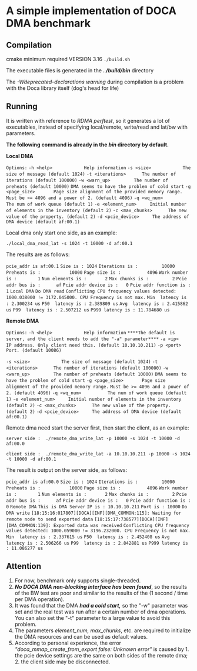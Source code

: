   

# A simple implementation of DOCA DMA benchmark

## Compilation

cmake minimum required VERSION 3.16
`./build.sh`

The executable files is generated in the ***. /build/bin*** directory

The *-Wdeprecated-declarations warning* during compilation is a problem with the Doca library itself (dog's head for life)

## Running

It is written with reference to *RDMA perftest*, so it generates a lot of executables, instead of specifying local/remote, write/read and lat/bw with parameters.

**The following command is already in the *bin* directory by default.**

**Local DMA**

`Options:`
 `-h <help>            Help information`
 `-s <size>            The size of message (default 1024)`
 `-t <iterations>      The number of iterations (default 100000)`
 `-w <warn_up>         The number of preheats (default 10000)`
                      `DMA seems to have the problem of cold start`
 `-g <page_size>       Page size alignment of the provided memory range.` 
                      `Must be >= 4096 and a power of 2. (default 4096)`
 `-q <wq_num>          The num of work queue (default 1)`
 `-e <element_num>     Initial number of elements in the inventory (default 2)`
 `-c <max_chunks>      The new value of the property. (default 2)`
 `-d <pcie_device>     The address of DMA device (default af:00.1)`

Local dma only start one side, as an example:

`./local_dma_read_lat -s 1024 -t 10000 -d af:00.1`

The results are as follows: 

`pcie_addr is af:00.1`
`Size is : 1024` 
`Iterations is :         10000` 
`Preheats is :           10000` 
`Page size is :          4096` 
`Work number is :        1` 
`Num elements is :       2` 
`Max chunks is :         2` 
`Pcie addr bus is :      af` 
`Pcie addr device is :   0` 
`Pcie addr function is : 1` 
`Local DMA`
`Do DMA read`
`Conflicting CPU frequency values detected: 1000.038000 != 3172.045000. CPU Frequency is not max.`
`Min  latency is : 2.300234 us`
`P50  latency is : 2.389809 us`
`Avg  latency is : 2.415862 us`
`P99  latency is : 2.507212 us`
`P999 latency is : 11.784680 us`

**Remote DMA**

`Options:`
 `-h <help>            Help information`
`****The default is server, and the client needs to add the "-a" parameter****`
 `-a <ip>          IP address. Only client need this. (default 10.10.10.211)`
 `-p <port>        Port. (default 10086)`

 `-s <size>            The size of message (default 1024)`
 `-t <iterations>      The number of iterations (default 100000)`
 `-w <warn_up>         The number of preheats (default 10000)`
                      `DMA seems to have the problem of cold start`
 `-g <page_size>       Page size alignment of the provided memory range.` 
                      `Must be >= 4096 and a power of 2. (default 4096)`
 `-q <wq_num>          The num of work queue (default 1)`
 `-e <element_num>     Initial number of elements in the inventory (default 2)`
 `-c <max_chunks>      The new value of the property. (default 2)`
 `-d <pcie_device>     The address of DMA device (default af:00.1)`

Remote dma need start the server first, then start the client, as an example:

`server side :  ./remote_dma_write_lat -p 10000 -s 1024 -t 10000 -d af:00.0`

`client side :  ./remote_dma_write_lat -a 10.10.10.211 -p 10000 -s 1024 -t 10000 -d af:00.1`

The result is output on the server side, as follows:

`pcie_addr is af:00.0`
`Size is : 1024` 
`Iterations is :         10000` 
`Preheats is :           10000` 
`Page size is :          4096` 
`Work number is :        1` 
`Num elements is :       2` 
`Max chunks is :         2` 
`Pcie addr bus is :      af` 
`Pcie addr device is :   0` 
`Pcie addr function is : 0` 
`Remote DMA`
`This is DMA Server`
`IP is : 10.10.10.211` 
`Port is : 10000` 
`Do DMA write`
`[18:15:16:017807][DOCA][INF][DMA_COMMON:115]: Waiting for remote node to send exported data`
`[18:15:17:738577][DOCA][INF][DMA_COMMON:139]: Exported data was received`
`Conflicting CPU frequency values detected: 1000.059000 != 3196.232000. CPU Frequency is not max.`
`Min  latency is : 2.337615 us`
`P50  latency is : 2.452408 us`
`Avg  latency is : 2.506266 us`
`P99  latency is : 2.842881 us`
`P999 latency is : 11.086277 us`

## **Attention**

1. For now, benchmark only supports single-threaded.
2. ***No DOCA DMA non-blocking interface has been found***, so the results of the BW test are poor and similar to the results of the (1 second / time per DMA operation).
3. It was found that the DMA ***had a cold start,*** so the "-w" parameter was set and the real test was run after a certain number of dma operations. You can also set the "-t" parameter to a large value to avoid this problem.
4. The parameters *element_num, max_chunks*, etc. are required to initialize the DMA resources and can be used as default values.
5. According to personal experience, the error *"doca_mmap_create_from_export false: Unknown error"* is caused by 1. the pcie device settings are the same on both sides of the remote dma; 2. the client side may be disconnected.

